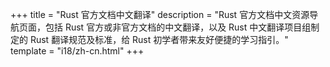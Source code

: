 +++
title = "Rust 官方文档中文翻译"
description = "Rust 官方文档中文资源导航页面，包括 Rust 官方或非官方文档的中文翻译，以及 Rust 中文翻译项目组制定的 Rust 翻译规范及标准，给 Rust 初学者带来友好便捷的学习指引。"
template = "i18/zh-cn.html"
+++
